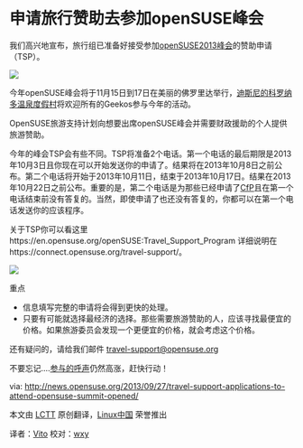 申请旅行赞助去参加openSUSE峰会
===

我们高兴地宣布，旅行组已准备好接受参加[openSUSE2013峰会][1]的赞助申请（TSP）。

![](http://news.opensuse.org/wp-content/uploads/2013/09/LogoSunIdeaPeach-214x300.png)

今年openSUSE峰会将于11月15日到17日在美丽的佛罗里达举行，[迪斯尼的科罗纳多温泉度假村][2]将欢迎所有的Geekos参与今年的活动。

OpenSUSE旅游支持计划向想要出席openSUSE峰会并需要财政援助的个人提供旅游赞助。

今年的峰会TSP会有些不同。TSP将准备2个电话。第一个电话的最后期限是2013年10月3日且你现在可以开始发送你的申请了。结果将在2013年10月8日之前公布。第二个电话将开始于2013年10月11日，结束于2013年10月17日。结果在2013年10月22日之前公布。重要的是，第二个电话是为那些已经申请了[CfP][3]且在第一个电话结束前没有答复的。当然，即使申请了也还没有答复的，你都可以在第一个电话发送你的应该程序。

关于TSP你可以看这里https://en.opensuse.org/openSUSE:Travel_Support_Program 详细说明在https://connect.opensuse.org/travel-support/。

![](http://news.opensuse.org/wp-content/uploads/2013/09/suitcase-300x227.jpg)


重点

- 信息填写完整的申请将会得到更快的处理。
- 只要有可能就选择最经济的选择。那些需要旅游赞助的人，应该寻找最便宜的价格。如果旅游委员会发现一个更便宜的价格，就会考虑这个价格。

还有疑问的，请给我们邮件 travel-support@opensuse.org

不要忘记....[参与的呼声][3]仍然高涨，赶快行动！

via: <http://news.opensuse.org/2013/09/27/travel-support-applications-to-attend-opensuse-summit-opened/>

本文由 [LCTT][] 原创翻译，[Linux中国][] 荣誉推出

译者：[Vito][] 校对：[wxy][]

[LCTT]:https://github.com/LCTT/TranslateProject
[Linux中国]:http://linux.cn/portal.php
[Vito]:http://linux.cn/space/Vito
[wxy]:http://linux.cn/space/wxy

[1]:http://summit.opensuse.org/
[2]:http://summit.opensuse.org/#location
[3]:http://summit.opensuse.org/#cfp
